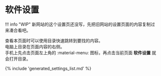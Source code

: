 # 软件设置

!!! info "WIP"
    新网站的这个设置页还没写，先把旧网站的设置页面的内容复制过来凑合看吧。

查看本页面时可以使用目录快速跳转到要找的内容。  
电脑上目录在页面内容的右侧。  
手机上先点击页面左上角的 :material-menu: 图标，再点击当前页面 **软件设置** 就会打开目录。

{% include 'generated_settings_list.md' %}

<!--
## 设置项

### 设置项示例 { id=s-Example }

| 设置ID | 类型 |
| ------ | ---- |
| `Example` | `string` |

这是简短一句话说明。

:material-cogs:{style=color:orange} 此设置项为 [高级设置](#高级设置)，不显示在普通设置界面。

!!! example "默认设置"
    ```txt
    example
    ```

这是一些补充说明。

## 高级设置

TODO 补充高级设置说明和提醒
-->
